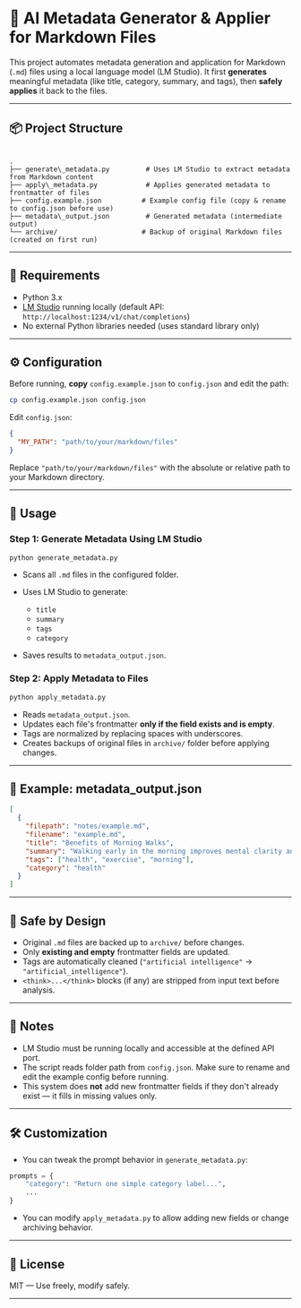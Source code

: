 # 🧠 AI Metadata Generator & Applier for Markdown Files

This project automates metadata generation and application for Markdown (`.md`) files using a local language model (LM Studio). It first **generates** meaningful metadata (like title, category, summary, and tags), then **safely applies** it back to the files.

---

## 📦 Project Structure

```

.
├── generate\_metadata.py         # Uses LM Studio to extract metadata from Markdown content
├── apply\_metadata.py            # Applies generated metadata to frontmatter of files
├── config.example.json          # Example config file (copy & rename to config.json before use)
├── metadata\_output.json         # Generated metadata (intermediate output)
└── archive/                     # Backup of original Markdown files (created on first run)

````

---

## 🔧 Requirements

* Python 3.x
* [LM Studio](https://lmstudio.ai/) running locally (default API: `http://localhost:1234/v1/chat/completions`)
* No external Python libraries needed (uses standard library only)

---

## ⚙️ Configuration

Before running, **copy** `config.example.json` to `config.json` and edit the path:

```bash
cp config.example.json config.json
````

Edit `config.json`:

```json
{
  "MY_PATH": "path/to/your/markdown/files"
}
```

Replace `"path/to/your/markdown/files"` with the absolute or relative path to your Markdown directory.

---

## 🚀 Usage

### Step 1: Generate Metadata Using LM Studio

```bash
python generate_metadata.py
```

* Scans all `.md` files in the configured folder.
* Uses LM Studio to generate:

  * `title`
  * `summary`
  * `tags`
  * `category`
* Saves results to `metadata_output.json`.

### Step 2: Apply Metadata to Files

```bash
python apply_metadata.py
```

* Reads `metadata_output.json`.
* Updates each file's frontmatter **only if the field exists and is empty**.
* Tags are normalized by replacing spaces with underscores.
* Creates backups of original files in `archive/` folder before applying changes.

---

## 📝 Example: metadata\_output.json

```json
[
  {
    "filepath": "notes/example.md",
    "filename": "example.md",
    "title": "Benefits of Morning Walks",
    "summary": "Walking early in the morning improves mental clarity and physical health.",
    "tags": ["health", "exercise", "morning"],
    "category": "health"
  }
]
```

---

## 🔐 Safe by Design

* Original `.md` files are backed up to `archive/` before changes.
* Only **existing and empty** frontmatter fields are updated.
* Tags are automatically cleaned (`"artificial intelligence"` → `"artificial_intelligence"`).
* `<think>...</think>` blocks (if any) are stripped from input text before analysis.

---

## 📌 Notes

* LM Studio must be running locally and accessible at the defined API port.
* The script reads folder path from `config.json`. Make sure to rename and edit the example config before running.
* This system does **not** add new frontmatter fields if they don't already exist — it fills in missing values only.

---

## 🛠️ Customization

* You can tweak the prompt behavior in `generate_metadata.py`:

```python
prompts = {
    "category": "Return one simple category label...",
    ...
}
```

* You can modify `apply_metadata.py` to allow adding new fields or change archiving behavior.

---

## 📃 License

MIT — Use freely, modify safely.

---

